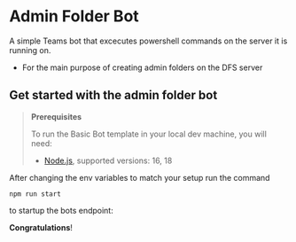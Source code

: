 # Admin Folder Bot

A simple Teams bot that excecutes powershell commands on the server it is running on.

- For the main purpose of creating admin folders on the DFS server

## Get started with the admin folder bot

> **Prerequisites**
>
> To run the Basic Bot template in your local dev machine, you will need:
>
> - [Node.js](https://nodejs.org/), supported versions: 16, 18

After changing the env variables to match your setup run the command 
```
npm run start
```
to startup the bots endpoint: 

**Congratulations**! 
